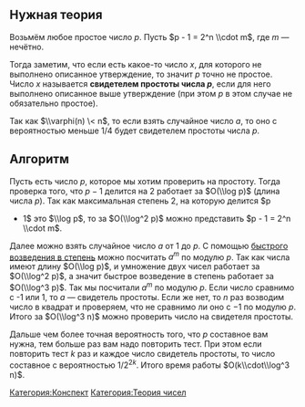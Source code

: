 ## Нужная теория

Возьмём любое простое число $p$. Пусть $p - 1 = 2^n \\cdot m$, где $m$ —
нечётно.

Тогда заметим, что если есть какое-то число $x$, для которого не
выполнено описанное утверждение, то значит $p$ точно не простое.
Число $x$ называется **свидетелем простоты числа $p$**, если для него
выполнено описанное выше утверждение (при этом $p$ в этом случае не
обязательно простое).

Так как $\\varphi(n) \< n$, то если взять случайное число $a$, то оно с
вероятностью меньше $1/4$ будет свидетелем простоты числа $p$.

## Алгоритм

Пусть есть число $p$, которое мы хотим проверить на простоту. Тогда
проверка того, что $p - 1$ делится на $2$ работает за $O(\\log p)$
(длина числа $p$). Так как максимальная степень 2, на которую делится $p
- 1$ это $\\log p$, то за $O(\\log^2 p)$ можно представить $p - 1 = 2^n
\\cdot m$.

Далее можно взять случайное число $a$ от $1$ до $p$. С помощью [быстрого
возведения в степень](Бинарное_возведение_в_степень "wikilink") можно
посчитать $a^m$ по модулю $p$. Так как числа имеют длину $O(\\log
p)$, и умножение двух чисел работает за $O(\\log^2 p)$, а значит быстрое
возведение в степень работает за $O(\\log^3 p)$. Так мы посчитали $a^m$
по модулю $p$. Если число сравнимо с -1 или 1, то $a$ — свидетель
простоты. Если же нет, то $n$ раз возводим число в квадрат и
проверяем, что не сравнимо ли оно с $-1$ по модулю $p$. Итого за
$O(\\log^3 n)$ можно проверить число на свидетеля простоты.

Дальше чем более точная вероятность того, что $p$ составное вам нужна,
тем больше раз вам надо повторить тест. При этом если повторить тест
$k$ раз и каждое число свидетель простоты, то число составное с
вероятностью $1/2^{2k}$. Итого время работы $O(k\\cdot\\log^3
n)$.

[Категория:Конспект](Категория:Конспект "wikilink") [Категория:Теория
чисел](Категория:Теория_чисел "wikilink")